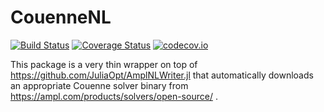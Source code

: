 # CouenneNL

[![Build Status](https://travis-ci.org/rdeits/CouenneNL.jl.svg?branch=master)](https://travis-ci.org/rdeits/CouenneNL.jl)
[![Coverage Status](https://coveralls.io/repos/rdeits/CouenneNL.jl/badge.svg?branch=master&service=github)](https://coveralls.io/github/rdeits/CouenneNL.jl?branch=master)
[![codecov.io](http://codecov.io/github/rdeits/CouenneNL.jl/coverage.svg?branch=master)](http://codecov.io/github/rdeits/CouenneNL.jl?branch=master)

This package is a very thin wrapper on top of https://github.com/JuliaOpt/AmplNLWriter.jl that automatically downloads an appropriate Couenne solver binary from https://ampl.com/products/solvers/open-source/ .
